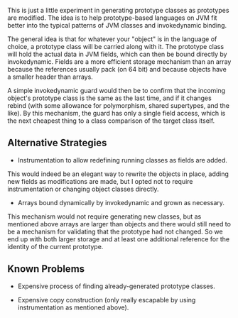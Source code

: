 This is just a little experiment in generating prototype classes
as prototypes are modified. The idea is to help prototype-based
languages on JVM fit better into the typical patterns of JVM
classes and invokedynamic binding.

The general idea is that for whatever your "object" is in the
language of choice, a prototype class will be carried along with
it. The prototype class will hold the actual data in JVM fields,
which can then be bound directly by invokedynamic. Fields are a
more efficient storage mechanism than an array because the
references usually pack (on 64 bit) and because objects have a
smaller header than arrays.

A simple invokedynamic guard would then be to confirm that the
incoming object's prototype class is the same as the last time,
and if it changes rebind (with some allowance for polymorphism,
shared supertypes, and the like). By this mechanism, the guard
has only a single field access, which is the next cheapest
thing to a class comparison of the target class itself.

Alternative Strategies
----------------------

* Instrumentation to allow redefining running classes as fields
are added.

This would indeed be an elegant way to rewrite the
objects in place, adding new fields as modifications are made,
but I opted not to require instrumentation or changing object
classes directly.

* Arrays bound dynamically by invokedynamic and grown as
necessary.

This mechanism would not require generating new
classes, but as mentioned above arrays are larger than objects
and there would still need to be a mechanism for validating
that the prototype had not changed. So we end up with both
larger storage and at least one additional reference for the
identity of the current prototype.

Known Problems
--------------

* Expensive process of finding already-generated prototype
classes.

* Expensive copy construction (only really escapable by using
instrumentation as mentioned above).
